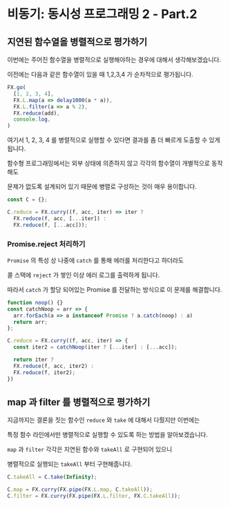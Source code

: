 # 비동기: 동시성 프로그래밍 2 - Part.2

## 지연된 함수열을 병렬적으로 평가하기

이번에는 주어진 함수열을 병렬적으로 실행해야하는 경우에 대해서 생각해보겠습니다.

이전에는 다음과 같은 함수열이 있을 때 1,2,3,4 가 순차적으로 평가됩니다.

```jsx
FX.go(
  [1, 2, 3, 4],
  FX.L.map(a => delay1000(a * a)),
  FX.L.filter(a => a % 2),
  FX.reduce(add),
  console.log,
)
```

여기서 1, 2, 3, 4 를 병렬적으로 실행할 수 있다면 결과를 좀 더 빠르게 도출할 수 있게됩니다.

함수형 프로그래밍에서는 외부 상태에 의존하지 않고 각각의 함수열이 개별적으로 동작해도

문제가 없도록 설계되어 있기 때문에 병렬로 구성하는 것이 매우 용이합니다.

```jsx
const C = {};

C.reduce = FX.curry((f, acc, iter) => iter ?
  FX.reduce(f, acc, [...iter]) : 
  FX.reduce(f, [...acc]));
```

### Promise.reject 처리하기

`Promise` 의 특성 상 나중에 `catch` 를 통해 에러를 처리한다고 하더라도 

콜 스택에 `reject` 가 쌓인 이상 에러 로그를 출력하게 됩니다.

따라서 `catch` 가 할당 되어있는 Promise 를 전달하는 방식으로 이 문제를 해결합니다.

```jsx
function noop() {}
const catchNoop = arr => {
  arr.forEach(a => a instanceof Promise ? a.catch(noop) : a)
  return arr;
};

C.reduce = FX.curry((f, acc, iter) => {
  const iter2 = catchNoop(iter ? [...iter] : [...acc]);

  return iter ?
  FX.reduce(f, acc, iter2) : 
  FX.reduce(f, iter2);
})
```

## map 과 filter 를 병렬적으로 평가하기

지금까지는 결론을 짓는 함수인 `reduce` 와 `take` 에 대해서 다뤘지만 이번에는

특정 함수 라인에서만 병렬적으로 실행할 수 있도록 하는 방법을 알아보겠습니다.

`map` 과 `filter` 각각은 지연된 함수와 `takeAll` 로 구현되어 있으니 

병렬적으로 실행되는 `takeAll` 부터 구현해줍니다.

```jsx
C.takeAll = C.take(Infinity);

C.map = FX.curry(FX.pipe(FX.L.map, C.takeAll));
C.filter = FX.curry(FX.pipe(FX.L.filter, FX.C.takeAll));
```
